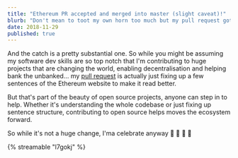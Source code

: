 ```yaml
---
title: "Ethereum PR accepted and merged into master (slight caveat)!"
blurb: "Don't mean to toot my own horn too much but my pull request got accepted - it's official, I'm an Ethereum contributor! But there's a catch."
date: 2018-11-29
published: true
---
```


And the catch is a pretty substantial one. So while you might be assuming my software dev skills are so top notch that I'm contributing to huge projects that are changing the world, enabling decentralisation and helping bank the unbanked... my [pull request](https://github.com/ethereum/ethereum-org/pull/882) is actually just fixing up a few sentences of the Ethereum website to make it read better.

But that's part of the beauty of open source projects, anyone can step in to help. Whether it's understanding the whole codebase or just fixing up sentence structure, contributing to open source helps moves the ecosystem forward.

So while it's not a huge change, I'ma celebrate anyway 🎉 🎉 🥳 🥳

{% streamable "l7gokj" %}
